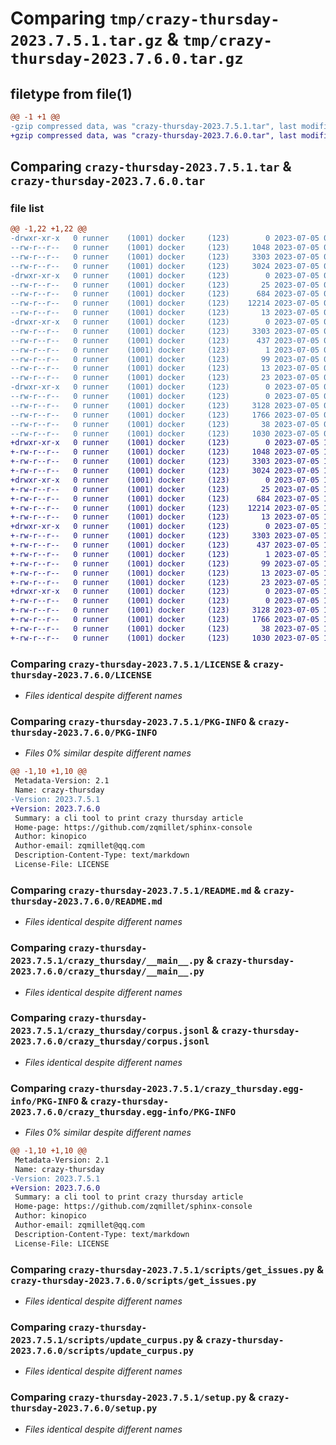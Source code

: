 # Comparing `tmp/crazy-thursday-2023.7.5.1.tar.gz` & `tmp/crazy-thursday-2023.7.6.0.tar.gz`

## filetype from file(1)

```diff
@@ -1 +1 @@
-gzip compressed data, was "crazy-thursday-2023.7.5.1.tar", last modified: Wed Jul  5 05:33:34 2023, max compression
+gzip compressed data, was "crazy-thursday-2023.7.6.0.tar", last modified: Wed Jul  5 17:31:16 2023, max compression
```

## Comparing `crazy-thursday-2023.7.5.1.tar` & `crazy-thursday-2023.7.6.0.tar`

### file list

```diff
@@ -1,22 +1,22 @@
-drwxr-xr-x   0 runner    (1001) docker     (123)        0 2023-07-05 05:33:34.427921 crazy-thursday-2023.7.5.1/
--rw-r--r--   0 runner    (1001) docker     (123)     1048 2023-07-05 05:33:17.000000 crazy-thursday-2023.7.5.1/LICENSE
--rw-r--r--   0 runner    (1001) docker     (123)     3303 2023-07-05 05:33:34.427921 crazy-thursday-2023.7.5.1/PKG-INFO
--rw-r--r--   0 runner    (1001) docker     (123)     3024 2023-07-05 05:33:17.000000 crazy-thursday-2023.7.5.1/README.md
-drwxr-xr-x   0 runner    (1001) docker     (123)        0 2023-07-05 05:33:34.423921 crazy-thursday-2023.7.5.1/crazy_thursday/
--rw-r--r--   0 runner    (1001) docker     (123)       25 2023-07-05 05:33:23.000000 crazy-thursday-2023.7.5.1/crazy_thursday/__init__.py
--rw-r--r--   0 runner    (1001) docker     (123)      684 2023-07-05 05:33:17.000000 crazy-thursday-2023.7.5.1/crazy_thursday/__main__.py
--rw-r--r--   0 runner    (1001) docker     (123)    12214 2023-07-05 05:33:23.000000 crazy-thursday-2023.7.5.1/crazy_thursday/corpus.jsonl
--rw-r--r--   0 runner    (1001) docker     (123)       13 2023-07-05 05:33:17.000000 crazy-thursday-2023.7.5.1/crazy_thursday/requirements.txt
-drwxr-xr-x   0 runner    (1001) docker     (123)        0 2023-07-05 05:33:34.423921 crazy-thursday-2023.7.5.1/crazy_thursday.egg-info/
--rw-r--r--   0 runner    (1001) docker     (123)     3303 2023-07-05 05:33:34.000000 crazy-thursday-2023.7.5.1/crazy_thursday.egg-info/PKG-INFO
--rw-r--r--   0 runner    (1001) docker     (123)      437 2023-07-05 05:33:34.000000 crazy-thursday-2023.7.5.1/crazy_thursday.egg-info/SOURCES.txt
--rw-r--r--   0 runner    (1001) docker     (123)        1 2023-07-05 05:33:34.000000 crazy-thursday-2023.7.5.1/crazy_thursday.egg-info/dependency_links.txt
--rw-r--r--   0 runner    (1001) docker     (123)       99 2023-07-05 05:33:34.000000 crazy-thursday-2023.7.5.1/crazy_thursday.egg-info/entry_points.txt
--rw-r--r--   0 runner    (1001) docker     (123)       13 2023-07-05 05:33:34.000000 crazy-thursday-2023.7.5.1/crazy_thursday.egg-info/requires.txt
--rw-r--r--   0 runner    (1001) docker     (123)       23 2023-07-05 05:33:34.000000 crazy-thursday-2023.7.5.1/crazy_thursday.egg-info/top_level.txt
-drwxr-xr-x   0 runner    (1001) docker     (123)        0 2023-07-05 05:33:34.427921 crazy-thursday-2023.7.5.1/scripts/
--rw-r--r--   0 runner    (1001) docker     (123)        0 2023-07-05 05:33:17.000000 crazy-thursday-2023.7.5.1/scripts/__init__.py
--rw-r--r--   0 runner    (1001) docker     (123)     3128 2023-07-05 05:33:17.000000 crazy-thursday-2023.7.5.1/scripts/get_issues.py
--rw-r--r--   0 runner    (1001) docker     (123)     1766 2023-07-05 05:33:17.000000 crazy-thursday-2023.7.5.1/scripts/update_curpus.py
--rw-r--r--   0 runner    (1001) docker     (123)       38 2023-07-05 05:33:34.427921 crazy-thursday-2023.7.5.1/setup.cfg
--rw-r--r--   0 runner    (1001) docker     (123)     1030 2023-07-05 05:33:17.000000 crazy-thursday-2023.7.5.1/setup.py
+drwxr-xr-x   0 runner    (1001) docker     (123)        0 2023-07-05 17:31:16.009312 crazy-thursday-2023.7.6.0/
+-rw-r--r--   0 runner    (1001) docker     (123)     1048 2023-07-05 17:31:02.000000 crazy-thursday-2023.7.6.0/LICENSE
+-rw-r--r--   0 runner    (1001) docker     (123)     3303 2023-07-05 17:31:16.009312 crazy-thursday-2023.7.6.0/PKG-INFO
+-rw-r--r--   0 runner    (1001) docker     (123)     3024 2023-07-05 17:31:02.000000 crazy-thursday-2023.7.6.0/README.md
+drwxr-xr-x   0 runner    (1001) docker     (123)        0 2023-07-05 17:31:16.005312 crazy-thursday-2023.7.6.0/crazy_thursday/
+-rw-r--r--   0 runner    (1001) docker     (123)       25 2023-07-05 17:31:07.000000 crazy-thursday-2023.7.6.0/crazy_thursday/__init__.py
+-rw-r--r--   0 runner    (1001) docker     (123)      684 2023-07-05 17:31:02.000000 crazy-thursday-2023.7.6.0/crazy_thursday/__main__.py
+-rw-r--r--   0 runner    (1001) docker     (123)    12214 2023-07-05 17:31:07.000000 crazy-thursday-2023.7.6.0/crazy_thursday/corpus.jsonl
+-rw-r--r--   0 runner    (1001) docker     (123)       13 2023-07-05 17:31:02.000000 crazy-thursday-2023.7.6.0/crazy_thursday/requirements.txt
+drwxr-xr-x   0 runner    (1001) docker     (123)        0 2023-07-05 17:31:16.009312 crazy-thursday-2023.7.6.0/crazy_thursday.egg-info/
+-rw-r--r--   0 runner    (1001) docker     (123)     3303 2023-07-05 17:31:15.000000 crazy-thursday-2023.7.6.0/crazy_thursday.egg-info/PKG-INFO
+-rw-r--r--   0 runner    (1001) docker     (123)      437 2023-07-05 17:31:16.000000 crazy-thursday-2023.7.6.0/crazy_thursday.egg-info/SOURCES.txt
+-rw-r--r--   0 runner    (1001) docker     (123)        1 2023-07-05 17:31:15.000000 crazy-thursday-2023.7.6.0/crazy_thursday.egg-info/dependency_links.txt
+-rw-r--r--   0 runner    (1001) docker     (123)       99 2023-07-05 17:31:15.000000 crazy-thursday-2023.7.6.0/crazy_thursday.egg-info/entry_points.txt
+-rw-r--r--   0 runner    (1001) docker     (123)       13 2023-07-05 17:31:15.000000 crazy-thursday-2023.7.6.0/crazy_thursday.egg-info/requires.txt
+-rw-r--r--   0 runner    (1001) docker     (123)       23 2023-07-05 17:31:15.000000 crazy-thursday-2023.7.6.0/crazy_thursday.egg-info/top_level.txt
+drwxr-xr-x   0 runner    (1001) docker     (123)        0 2023-07-05 17:31:16.009312 crazy-thursday-2023.7.6.0/scripts/
+-rw-r--r--   0 runner    (1001) docker     (123)        0 2023-07-05 17:31:02.000000 crazy-thursday-2023.7.6.0/scripts/__init__.py
+-rw-r--r--   0 runner    (1001) docker     (123)     3128 2023-07-05 17:31:02.000000 crazy-thursday-2023.7.6.0/scripts/get_issues.py
+-rw-r--r--   0 runner    (1001) docker     (123)     1766 2023-07-05 17:31:02.000000 crazy-thursday-2023.7.6.0/scripts/update_curpus.py
+-rw-r--r--   0 runner    (1001) docker     (123)       38 2023-07-05 17:31:16.009312 crazy-thursday-2023.7.6.0/setup.cfg
+-rw-r--r--   0 runner    (1001) docker     (123)     1030 2023-07-05 17:31:02.000000 crazy-thursday-2023.7.6.0/setup.py
```

### Comparing `crazy-thursday-2023.7.5.1/LICENSE` & `crazy-thursday-2023.7.6.0/LICENSE`

 * *Files identical despite different names*

### Comparing `crazy-thursday-2023.7.5.1/PKG-INFO` & `crazy-thursday-2023.7.6.0/PKG-INFO`

 * *Files 0% similar despite different names*

```diff
@@ -1,10 +1,10 @@
 Metadata-Version: 2.1
 Name: crazy-thursday
-Version: 2023.7.5.1
+Version: 2023.7.6.0
 Summary: a cli tool to print crazy thursday article
 Home-page: https://github.com/zqmillet/sphinx-console
 Author: kinopico
 Author-email: zqmillet@qq.com
 Description-Content-Type: text/markdown
 License-File: LICENSE
```

### Comparing `crazy-thursday-2023.7.5.1/README.md` & `crazy-thursday-2023.7.6.0/README.md`

 * *Files identical despite different names*

### Comparing `crazy-thursday-2023.7.5.1/crazy_thursday/__main__.py` & `crazy-thursday-2023.7.6.0/crazy_thursday/__main__.py`

 * *Files identical despite different names*

### Comparing `crazy-thursday-2023.7.5.1/crazy_thursday/corpus.jsonl` & `crazy-thursday-2023.7.6.0/crazy_thursday/corpus.jsonl`

 * *Files identical despite different names*

### Comparing `crazy-thursday-2023.7.5.1/crazy_thursday.egg-info/PKG-INFO` & `crazy-thursday-2023.7.6.0/crazy_thursday.egg-info/PKG-INFO`

 * *Files 0% similar despite different names*

```diff
@@ -1,10 +1,10 @@
 Metadata-Version: 2.1
 Name: crazy-thursday
-Version: 2023.7.5.1
+Version: 2023.7.6.0
 Summary: a cli tool to print crazy thursday article
 Home-page: https://github.com/zqmillet/sphinx-console
 Author: kinopico
 Author-email: zqmillet@qq.com
 Description-Content-Type: text/markdown
 License-File: LICENSE
```

### Comparing `crazy-thursday-2023.7.5.1/scripts/get_issues.py` & `crazy-thursday-2023.7.6.0/scripts/get_issues.py`

 * *Files identical despite different names*

### Comparing `crazy-thursday-2023.7.5.1/scripts/update_curpus.py` & `crazy-thursday-2023.7.6.0/scripts/update_curpus.py`

 * *Files identical despite different names*

### Comparing `crazy-thursday-2023.7.5.1/setup.py` & `crazy-thursday-2023.7.6.0/setup.py`

 * *Files identical despite different names*

